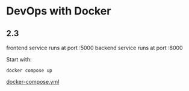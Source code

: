 # DevOps with Docker
## 2.3

frontend service runs at port :5000
backend service runs at port :8000

Start with:
```
docker compose up
```

[docker-compose.yml](docker-compose.yml)

